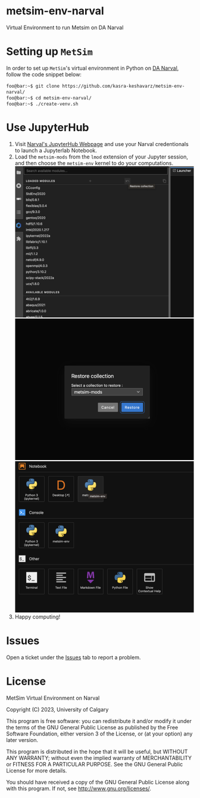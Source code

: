 # metsim-env-narval
Virtual Environment to run Metsim on DA Narval

# Setting up `MetSim`
In order to set up `MetSim`'s virtual environment in Python on [DA Narval](https://docs.alliancecan.ca/wiki/Narval/en), follow the code snippet below:

```console
foo@bar:~$ git clone https://github.com/kasra-keshavarz/metsim-env-narval/
foo@bar:~$ cd metsim-env-narval/
foo@bar:~$ ./create-venv.sh
```

# Use JupyterHub
1. Visit [Narval's JupyterHub Webpage](https://jupyterhub.narval.computecanada.ca/hub/login) and use your Narval credentionals to launch a Jupyterlab Notebook.
2. Load the `metsim-mods` from the `lmod` extension of your Jupyter session, and then choose the `metsim-env` kernel to do your computations.
![Check saved list of modules](./img/narval-mods.png)
![Load metsim-mods list of modules](./img/metsim-mods.png)
![See metsim-env virtual environment](./img/metsim-env.png)
3. Happy computing!

# Issues
Open a ticket under the [Issues](./Issues) tab to report a problem.

# License
MetSim Virtual Environment on Narval

Copyright (C) 2023, University of Calgary <br>  


This program is free software: you can redistribute it and/or modify it under the terms of the GNU General Public License as published by the Free Software Foundation, either version 3 of the License, or (at your option) any later version.

This program is distributed in the hope that it will be useful, but WITHOUT ANY WARRANTY; without even the implied warranty of MERCHANTABILITY or FITNESS FOR A PARTICULAR PURPOSE. See the GNU General Public License for more details.

You should have received a copy of the GNU General Public License along with this program. If not, see http://www.gnu.org/licenses/.
